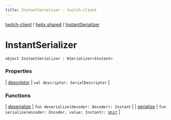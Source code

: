 ```yaml
---
title: InstantSerializer - twitch-client
---
```


[twitch-client](../../index.html) / [helix.shared](../index.html) / [InstantSerializer](./index.html)

# InstantSerializer

`object InstantSerializer : KSerializer<Instant>`

### Properties

| [descriptor](descriptor.html) | `val descriptor: SerialDescriptor` |

### Functions

| [deserialize](deserialize.html) | `fun deserialize(decoder: Decoder): Instant` |
| [serialize](serialize.html) | `fun serialize(encoder: Encoder, value: Instant): `[`Unit`](https://kotlinlang.org/api/latest/jvm/stdlib/kotlin/-unit/index.html) |

